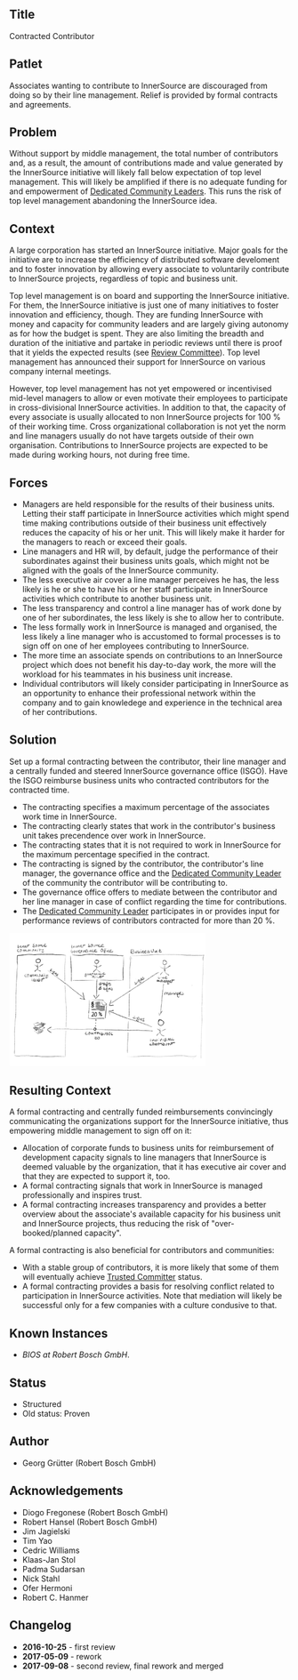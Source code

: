 ## Title

Contracted Contributor

## Patlet
Associates wanting to contribute to InnerSource are discouraged from doing so by their line management. Relief is provided by formal contracts and agreements.

## Problem

Without support by middle management, the total number of contributors and, as
a result, the amount of contributions made and value generated by the
InnerSource initiative will likely fall below expectation of top level
management. This will likely be amplified if there is no adequate funding for
and empowerment of [Dedicated Community Leaders](dedicated-community-leader.md).
This runs the risk of top level management abandoning the InnerSource idea.

## Context

A large corporation has started an InnerSource initiative. Major goals for the
initiative are to increase the efficiency of distributed software develoment
and to foster innovation by allowing every associate to voluntarily
contribute to InnerSource projects, regardless of topic and business unit.

Top level management is on board and supporting the InnerSource initiative. For
them, the InnerSource initiative is just one of many initiatives to foster
innovation and efficiency, though. They are funding InnerSource with money and
capacity for community leaders and are largely giving autonomy as for how the
budget is spent. They are also limiting the breadth and duration of the
initiative and partake in periodic reviews until there is proof that it yields
the expected results (see [Review Committee](review-committee.md)).  Top level
management has announced their support for InnerSource on various company
internal meetings.

However, top level management has not yet empowered or incentivised mid-level
managers to allow or even motivate their employees to participate in
cross-divisional InnerSource activities. In addition to that, the capacity of
every associate is usually allocated to non InnerSource projects for 100 % of
their working time. Cross organizational collaboration is not yet the norm and
line managers usually do not have targets outside of their own organisation.
Contributions to InnerSource projects are expected to be made during working
hours, not during free time.

## Forces

- Managers are held responsible for the results of their business units.
  Letting their staff participate in InnerSource activities which might spend
  time making contributions outside of their business unit effectively reduces
  the capacity of his or her unit. This will likely make it harder for the
  managers to reach or exceed their goals.
- Line managers and HR will, by default, judge the performance of their
  subordinates against their business units goals, which might not be aligned
  with the goals of the InnerSource community.
- The less executive air cover a line manager perceives he has, the less likely
  is he or she to have his or her staff participate in InnerSource activities
  which contribute to another business unit.
- The less transparency and control a line manager has of work done by one of
  her subordinates, the less likely is she to allow her to contribute.
- The less formally work in InnerSource is managed and organised, the less
  likely a line manager who is accustomed to formal processes is to sign off on
  one of her employees contributing to InnerSource.
- The more time an associate spends on contributions to an InnerSource project
  which does not benefit his day-to-day work, the more will the workload for
  his teammates in his business unit increase.
- Individual contributors will likely consider participating in InnerSource
  as an opportunity to enhance their professional network within the company
  and to gain knowledege and experience in the technical area of her
  contributions.

## Solution

Set up a formal contracting between the contributor, their line manager and a
centrally funded and steered InnerSource governance office (ISGO). Have the
ISGO reimburse business units who contracted contributors for the contracted
time.

- The contracting specifies a maximum percentage of the associates work time in
  InnerSource.
- The contracting clearly states that work in the contributor's business unit
  takes precendence over work in InnerSource.
- The contracting states that it is not required to work in InnerSource for the
  maximum percentage specified in the contract.
- The contracting is signed by the contributor, the contributor's line manager,
  the governance office and the [Dedicated Community
  Leader](dedicated-community-leader.md) of the community the contributor will
  be contributing to.
- The governance office offers to mediate between the contributor and her line
  manager in case of conflict regarding the time for contributions.
- The [Dedicated Community Leader](dedicated-community-leader.md) participates
  in or provides input for performance reviews of contributors contracted for
  more than 20 %.

<img alt="Contracted Contributor" src="/assets/img/contracted-contributor.png" width="70%">

## Resulting Context

A formal contracting and centrally funded reimbursements convincingly
communicating the organizations support for the InnerSource initiative, thus
empowering middle management to sign off on it:

- Allocation of corporate funds to business units for reimbursement of
  development capacity signals to line managers that InnerSource is deemed
  valuable by the organization, that it has executive air cover and that they
  are expected to support it, too.
- A formal contracting signals that work in InnerSource is managed
  professionally and inspires trust.
- A formal contracting increases transparency and provides a better overview
  about the associate's available capacity for his business unit and
  InnerSource projects, thus reducing the risk of "over-booked/planned
  capacity".

A formal contracting is also beneficial for contributors and communities:

- With a stable group of contributors, it is more likely that some of them will
  eventually achieve [Trusted Committer](./trusted-committer.md) status.
- A formal contracting provides a basis for resolving conflict related to
  participation in InnerSource activities. Note that mediation will likely be
  successful only for a few companies with a culture condusive to that.

## Known Instances

- _BIOS at Robert Bosch GmbH_.

## Status

* Structured
* Old status: Proven

## Author

- Georg Grütter (Robert Bosch GmbH)

## Acknowledgements

- Diogo Fregonese (Robert Bosch GmbH)
- Robert Hansel (Robert Bosch GmbH)
- Jim Jagielski
- Tim Yao
- Cedric Williams
- Klaas-Jan Stol
- Padma Sudarsan
- Nick Stahl
- Ofer Hermoni
- Robert C. Hanmer

## Changelog

- **2016-10-25** - first review
- **2017-05-09** - rework
- **2017-09-08** - second review, final rework and merged
